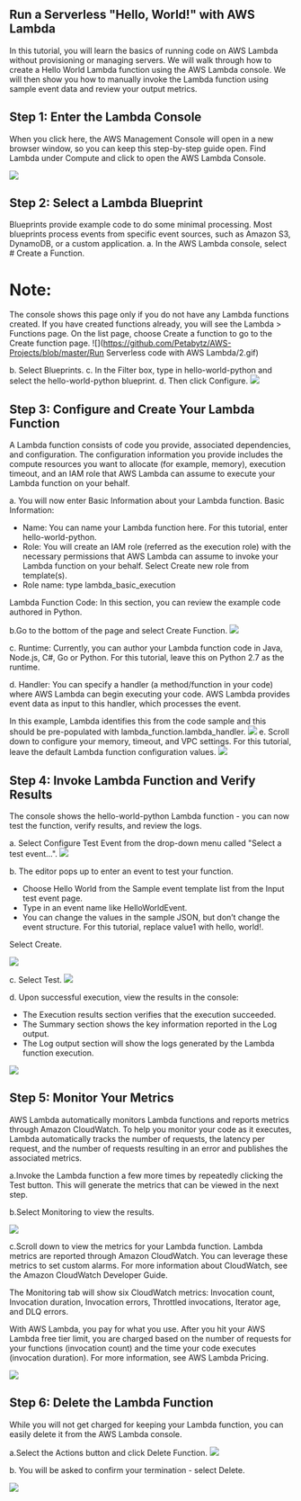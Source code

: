 
## Run a Serverless "Hello, World!" with AWS Lambda

In this tutorial, you will learn the basics of running code on AWS Lambda without provisioning or managing servers. 
We will walk through how to create a Hello World Lambda function using the AWS Lambda console. 
We will then show you how to manually invoke the Lambda function using sample event data and review your output metrics.



## Step 1: Enter the Lambda Console

When you click here, the AWS Management Console will open in a new browser window, so you can keep this step-by-step guide open.  Find Lambda under Compute and click to open the AWS Lambda Console.

![](https://github.com/Petabytz/AWS-Projects/blob/master/Run%20Serverless%20code%20with%20AWS%20Lambda/P1.8cbd1550e0c45cad8db027cf5e7ad1c4f457bc66.gif)

## Step 2: Select a Lambda Blueprint

Blueprints provide example code to do some minimal processing. Most blueprints process events from specific event sources, such as Amazon S3, DynamoDB, or a custom application.
a. In the AWS Lambda console, select # Create a Function.

# Note:
The console shows this page only if you do not have any Lambda functions created. If you have created functions already, you will see the Lambda > Functions page. On the list page, choose Create a function to go to the Create function page.
![](https://github.com/Petabytz/AWS-Projects/blob/master/Run Serverless code with AWS Lambda/2.gif)

b.  Select Blueprints.
c.  In the Filter box, type in hello-world-python and select the hello-world-python blueprint.
d.  Then click Configure.
![](https://github.com/Petabytz/AWS-Projects/blob/master/Run%20Serverless%20code%20with%20AWS%20Lambda/3.gif)

## Step 3: Configure and Create Your Lambda Function

A Lambda function consists of code you provide, associated dependencies, and configuration. The configuration information you provide includes the compute resources you want to allocate (for example, memory), execution timeout, and an IAM role that AWS Lambda can assume to execute your Lambda function on your behalf.

a.  You will now enter Basic Information about your Lambda function.
Basic Information:

* Name: You can name your Lambda function here. For this tutorial, enter hello-world-python.
* Role: You will create an IAM role (referred as the execution role) with the necessary permissions that AWS Lambda can assume to    invoke your Lambda function on your behalf. Select Create new role from template(s).
* Role name: type lambda_basic_execution

Lambda Function Code:
 In this section, you can review the example code authored in Python.

b.Go to the bottom of the page and select Create Function.
![](https://github.com/Petabytz/AWS-Projects/blob/master/Run%20Serverless%20code%20with%20AWS%20Lambda/4.gif)

c.  Runtime: Currently, you can author your Lambda function code in Java, Node.js, C#, Go or Python. For this tutorial, leave this on Python 2.7 as the runtime.

d.  Handler: You can specify a handler (a method/function in your code) where AWS Lambda can begin executing your code. AWS Lambda provides event data as input to this handler, which processes the event.

In this example, Lambda identifies this from the code sample and this should be pre-populated with lambda_function.lambda_handler.
![](https://github.com/Petabytz/AWS-Projects/blob/master/Run%20Serverless%20code%20with%20AWS%20Lambda/5.gif)
e.  Scroll down to configure your memory, timeout, and VPC settings.  For this tutorial, leave the default Lambda function configuration values.
![](https://github.com/Petabytz/AWS-Projects/blob/master/Run%20Serverless%20code%20with%20AWS%20Lambda/6.gif)


## Step 4: Invoke Lambda Function and Verify Results
The console shows the hello-world-python Lambda function - you can now test the function, verify results, and review the logs.

a.  Select Configure Test Event from the drop-down menu called "Select a test event...".
![](https://github.com/Petabytz/AWS-Projects/blob/master/Run%20Serverless%20code%20with%20AWS%20Lambda/7.gif)

b.  The editor pops up to enter an event to test your function.  
* Choose Hello World from the Sample event template list from the Input test event page. 
* Type in an event name like HelloWorldEvent.
* You can change the values in the sample JSON, but don’t change the event structure. For this tutorial, replace value1 with hello, world!.

Select Create.

![](https://github.com/Petabytz/AWS-Projects/blob/master/Run%20Serverless%20code%20with%20AWS%20Lambda/8.gif)

c.  Select Test.
![](https://github.com/Petabytz/AWS-Projects/blob/master/Run%20Serverless%20code%20with%20AWS%20Lambda/9.gif)

d.  Upon successful execution, view the results in the console:

* The Execution results section verifies that the execution succeeded.
* The Summary section shows the key information reported in the Log output.
* The Log output section will show the logs generated by the Lambda function execution. 

![](https://aws.amazon.com/getting-started/tutorials/run-serverless-code/)


## Step 5: Monitor Your Metrics

AWS Lambda automatically monitors Lambda functions and reports metrics through Amazon CloudWatch. To help you monitor your code as it executes, Lambda automatically tracks the number of requests, the latency per request, and the number of requests resulting in an error and publishes the associated metrics. 

a.Invoke the Lambda function a few more times by repeatedly clicking the Test button.  This will generate the metrics that can be viewed in the next step.

b.Select Monitoring to view the results.

![](https://aws.amazon.com/getting-started/tutorials/run-serverless-code/)

c.Scroll down to view the metrics for your Lambda function.  Lambda metrics are reported through Amazon CloudWatch. You can leverage these metrics to set custom alarms. For more information about CloudWatch, see the Amazon CloudWatch Developer Guide.

The Monitoring tab will show six CloudWatch metrics: Invocation count, Invocation duration, Invocation errors, Throttled invocations, Iterator age, and DLQ errors.

With AWS Lambda, you pay for what you use. After you hit your AWS Lambda free tier limit, you are charged based on the number of requests for your functions (invocation count) and the time your code executes (invocation duration).  For more information, see AWS Lambda Pricing.

![](https://aws.amazon.com/getting-started/tutorials/run-serverless-code/)

## Step 6: Delete the Lambda Function

While you will not get charged for keeping your Lambda function, you can easily delete it from the AWS Lambda console.  

a.Select the Actions button and click Delete Function.
![](https://aws.amazon.com/getting-started/tutorials/run-serverless-code/)

b.  You will be asked to confirm your termination - select Delete.

![](https://aws.amazon.com/getting-started/tutorials/run-serverless-code/)


